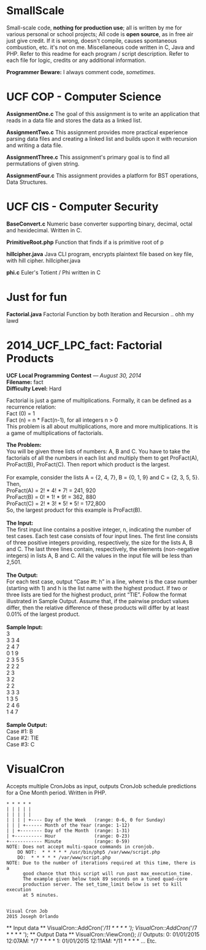 # SmallScale
Small-scale code, **nothing for production use**; all is written by me for various personal or school projects; All code is **open source**, as in free air just give credit. If it is wrong, doesn't compile, causes spontaneous combustion, etc. it's not on me. Miscellaneous code written in C, Java and PHP. Refer to this readme for each program / script description. Refer to each file for logic, credits or any additional information.

**Programmer Beware:** I always comment code, *sometimes*.

# UCF COP - Computer Science

**AssignmentOne.c**
The goal of this assignment is to write an application that reads in a data file and stores the data as a linked list.

**AssignmentTwo.c**
This assignment provides more practical experience parsing data files and creating a linked list and builds upon it with recursion and writing a data file.

**AssignmentThree.c**
This assignment's primary goal is to find all permutations of given string.

**AssignmentFour.c**
This assignment provides a platform for BST operations, Data Structures.

# UCF CIS - Computer Security

**BaseConvert.c**
Numeric base converter supporting binary, decimal, octal and hexidecimal. Written in C.

**PrimitiveRoot.php**
Function that finds if a is primitive root of p

**hillcipher.java**
Java CLI program, encrypts plaintext file based on key file, with hill cipher.
hillcipher.java <keyfilepath> <plaintextfilepath>

**phi.c**
Euler's Totient / Phi written in C

# Just for fun

**Factorial.java**
Factorial Function by both Iteration and Recursion .. ohh my lawd 

# 2014_UCF_LPC_fact: Factorial Products
  **UCF Local Programming Contest** — *August 30, 2014*<br />
  **Filename:** fact<br />
  **Difficulty Level:** Hard<br />
  
  Factorial is just a game of multiplications. Formally, it can be defined as a recurrence relation:<br />
      Fact (0) = 1<br />
      Fact (n) = n * Fact(n-1), for all integers n > 0<br />
    This problem is all about multiplications, more and more multiplications. It is a game of
    multiplications of factorials.<br />
    
  **The Problem:**<br />
   You will be given three lists of numbers: A, B and C. You have to take the factorials of all the
    numbers in each list and multiply them to get ProFact(A), ProFact(B), ProFact(C). Then report
    which product is the largest.<br /><br />
    For example, consider the lists A = {2, 4, 7}, B = {0, 1, 9} and C = {2, 3, 5, 5}. Then,<br />
      ProFact(A) = 2! * 4! * 7! = 241, 920<br />
      ProFact(B) = 0! * 1! * 9! = 362, 880<br />
      ProFact(C) = 2! * 3! * 5! * 5! = 172,800<br />
    So, the largest product for this example is ProFact(B).<br /><br />
  **The Input:**<br />
    The first input line contains a positive integer, n, indicating the number of test cases. Each test
    case consists of four input lines. The first line consists of three positive integers providing,
    respectively, the size for the lists A, B and C. The last three lines contain, respectively, the
    elements (non-negative integers) in lists A, B and C.
    All the values in the input file will be less than 2,501.<br /><br />
  **The Output:**<br />
    For each test case, output “Case #t: h” in a line, where t is the case number (starting with 1)
    and h is the list name with the highest product. If two or three lists are tied for the highest product,
    print “TIE”. Follow the format illustrated in Sample Output.
    Assume that, if the pairwise product values differ, then the relative difference of these products
    will differ by at least 0.01% of the largest product.<br /><br />
  **Sample Input:**<br />
    3<br />
    3 3 4<br />
    2 4 7<br />
    0 1 9<br />
    2 3 5 5<br />
    2 2 2<br />
    2 3<br />
    3 2<br />
    2 2<br />
    3 3 3<br />
    1 3 5<br />
    2 4 6<br />
    1 4 7<br /><br />
  **Sample Output:**<br />
    Case #1: B<br />
    Case #2: TIE<br />
    Case #3: C<br />
    
# VisualCron
Accepts multiple CronJobs as input, outputs CronJob schedule predictions for a One Month period. Written in PHP.

	* * * * *
	| | | | | 
	| | | | | 
	| | | | +---- Day of the Week   (range: 0-6, 0 for Sunday)
	| | | +------ Month of the Year (range: 1-12)
	| | +-------- Day of the Month  (range: 1-31)
	| +---------- Hour              (range: 0-23)
	+------------ Minute            (range: 0-59)
	NOTE: Does not accept multi-space commands in cronjob.
		DO NOT:  * * * * * /usr/bin/php5 /var/www/script.php
		DO:	 * * * * * /var/www/script.php
	NOTE: Due to the number of iterations required at this time, there is a 
	      good chance that this script will run past max_execution_time. 
	      The example given below took 89 seconds on a tuned quad-core 
	      production server. The set_time_limit below is set to kill execution
	      at 5 minutes.
	
	
	Visual Cron Job
	2015 Joseph Orlando

** Input data **
	VisualCron::AddCron('*/11 * * * * <RunThisCommand>');
	VisualCron::AddCron('*/7 * * * * <RunThisCommand>');
** Output Data **
	VisualCron::ViewCron(); // Outputs:
	0: 01/01/2015 12:07AM: */7 * * * * <RunThisCommand>
	1: 01/01/2015 12:11AM: */11 * * * * <RunThisCommand>
	... Etc.
